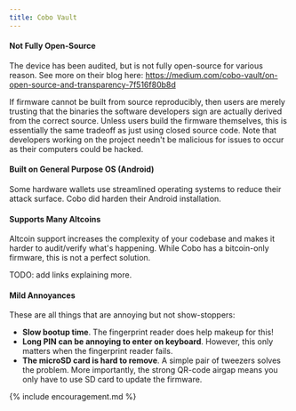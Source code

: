 ```yaml
---
title: Cobo Vault
---
```


#### Not Fully Open-Source
The device has been audited, but is not fully open-source for various reason.
See more on their blog here:
<https://medium.com/cobo-vault/on-open-source-and-transparency-7f516f80b8d>

If firmware cannot be built from source reproducibly, then users are merely trusting that the binaries the software developers sign are actually derived from the correct source.
Unless users build the firmware themselves, this is essentially the same tradeoff as just using closed source code.
Note that developers working on the project needn't be malicious for issues to occur as their computers could be hacked.

#### Built on General Purpose OS (Android)
Some hardware wallets use streamlined operating systems to reduce their attack surface.
Cobo did harden their Android installation.

#### Supports Many Altcoins
Altcoin support increases the complexity of your codebase and makes it harder to audit/verify what's happening.
While Cobo has a bitcoin-only firmware, this is not a perfect solution.

TODO: add links explaining more.

#### Mild Annoyances
These are all things that are annoying but not show-stoppers:
* **Slow bootup time**.
The fingerprint reader does help makeup for this!
* **Long PIN can be annoying to enter on keyboard**.
However, this only matters when the fingerprint reader fails.
* **The microSD card is hard to remove**.
A simple pair of tweezers solves the problem.
More importantly, the strong QR-code airgap means you only have to use SD card to update the firmware.


{% include encouragement.md %}
